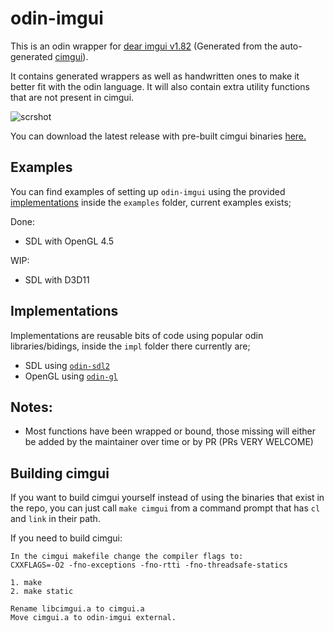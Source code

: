 # odin-imgui

This is an odin wrapper for [dear imgui v1.82](https://github.com/ocornut/imgui) (Generated from the auto-generated [cimgui](https://github.com/cimgui/cimgui.git)).

It contains generated wrappers as well as handwritten ones to make it better fit with the odin language.
It will also contain extra utility functions that are not present in cimgui.

![scrshot](https://i.imgur.com/nOA6iSl.png)

You can download the latest release with pre-built cimgui binaries [here.](https://github.com/ThisDrunkDane/odin-dear_imgui/releases/latest)

## Examples

You can find examples of setting up `odin-imgui` using the provided [implementations](#implementations) inside the `examples` folder, current examples exists;

Done:
 - SDL with OpenGL 4.5

WIP:
 - SDL with D3D11

## Implementations

Implementations are reusable bits of code using popular odin libraries/bidings, inside the `impl` folder there currently are;

 - SDL using [`odin-sdl2`](https://github.com/JoshuaManton/odin-sdl2)
 - OpenGL using [`odin-gl`](https://github.com/vassvik/odin-gl)

## Notes:
* Most functions have been wrapped or bound, those missing will either be added by the maintainer over time or by PR (PRs VERY WELCOME)

## Building cimgui
If you want to build cimgui yourself instead of using the binaries that exist in the repo, you can just call `make cimgui` from a command prompt that has `cl` and `link` in their path.

If you need to build cimgui:
```
In the cimgui makefile change the compiler flags to:
CXXFLAGS=-O2 -fno-exceptions -fno-rtti -fno-threadsafe-statics

1. make
2. make static

Rename libcimgui.a to cimgui.a
Move cimgui.a to odin-imgui external.
```
